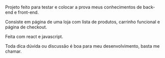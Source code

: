 Projeto feito para testar e colocar a prova meus conhecimentos de back-end e front-end.

Consiste em página de uma loja com lista de produtos, carrinho funcional e página de checkout.

Feita com react e javascript.

Toda dica dúvida ou discussão é boa para meu desenvolvimento, basta me chamar.